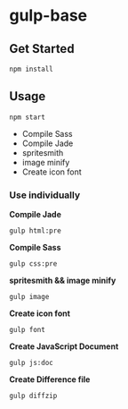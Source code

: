 # gulp-base

## Get Started
```
npm install
```

## Usage
```
npm start
```
- Compile Sass
- Compile Jade
- spritesmith
- image minify
- Create icon font

### Use individually
__Compile Jade__
```
gulp html:pre
```

__Compile Sass__
```
gulp css:pre
```

__spritesmith && image minify__
```
gulp image
```

__Create icon font__
```
gulp font
```

__Create JavaScript Document__
```
gulp js:doc
```

__Create Difference file__
```
gulp diffzip
```
